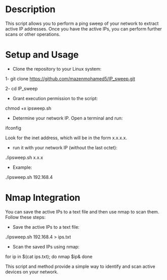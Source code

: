 # Description
This script allows you to perform a ping sweep of your network to extract active IP addresses. Once you have the active IPs, you can perform further scans or other operations.

# Setup and Usage
- Clone the repository to your Linux system: 

1- git clone https://github.com/mazenmohamed5/IP_sweep.git

2- cd IP_sweep

- Grant execution permission to the script:
   
chmod +x ipsweep.sh

- Determine your network IP. Open a terminal and run:
  
ifconfig

Look for the inet address, which will be in the form x.x.x.x.

- run it with your network IP (without the last octet):
  
./ipsweep.sh x.x.x

- Example:
  
./ipsweep.sh 192.168.4

# Nmap Integration
You can save the active IPs to a text file and then use nmap to scan them. Follow these steps:

- Save the active IPs to a text file:
  
./ipsweep.sh 192.168.4 > ips.txt

- Scan the saved IPs using nmap:
  
for ip in $(cat ips.txt); do nmap $ip& done


This script and method provide a simple way to identify and scan active devices on your network.
